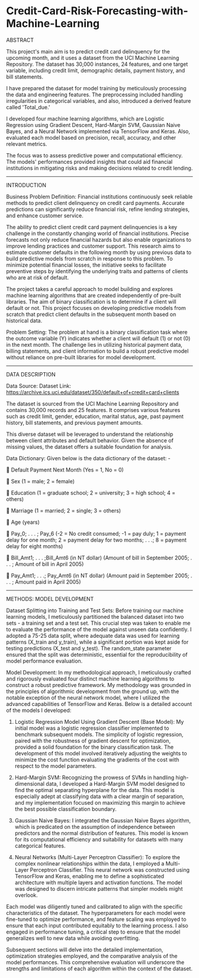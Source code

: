 # Credit-Card-Risk-Forecasting-with-Machine-Learning

ABSTRACT

This project's main aim is to predict credit card delinquency for the upcoming month, and it uses a dataset from the UCI Machine Learning Repository. The dataset has 30,000 instances, 24 features, and one target variable, including credit limit, demographic details, payment history, and bill statements. 

I have prepared the dataset for model training by meticulously processing the data and engineering features. The preprocessing included handling irregularities in categorical variables, and also, introduced a derived feature called 'Total_due.' 

I developed four machine learning algorithms, which are Logistic Regression using Gradient Descent, Hard-Margin SVM, Gaussian Naive Bayes, and a Neural Network implemented via TensorFlow and Keras. Also, evaluated each model based on precision, recall, accuracy, and other relevant metrics. 

The focus was to assess predictive power and computational efficiency. The models' performances provided insights that could aid financial institutions in mitigating risks and making decisions related to credit lending.

----

INTRODUCTION

Business Problem Definition: 
Financial institutions continuously seek reliable methods to predict client delinquency on credit card payments. Accurate predictions can significantly reduce financial risk, refine lending strategies, and enhance customer service. 

The ability to predict client credit card payment delinquencies is a key challenge in the constantly changing world of financial institutions. Precise forecasts not only reduce financial hazards but also enable organizations to improve lending practices and customer support. This research aims to estimate customer defaults in the following month by using previous data to build predictive models from scratch in response to this problem. To minimize potential financial losses, the initiative seeks to facilitate preventive steps by identifying the underlying traits and patterns of clients who are at risk of default. 

The project takes a careful approach to model building and explores machine learning algorithms that are created independently of pre-built libraries. The aim of binary classification is to determine if a client will default or not. This project focuses on developing predictive models from scratch that predict client defaults in the subsequent month based on historical data. 

Problem Setting: 
The problem at hand is a binary classification task where the outcome variable (Y) indicates whether a client will default (1) or not (0) in the next month. The challenge lies in utilizing historical payment data, billing statements, and client information to build a robust predictive model without reliance on pre-built libraries for model development.

-------

DATA DESCRIPTION

Data Source:
Dataset Link: https://archive.ics.uci.edu/dataset/350/default+of+credit+card+clients

The dataset is sourced from the UCI Machine Learning Repository and contains 30,000 records and 25 features. It comprises various features such as credit limit, gender, education, marital status, age, past payment history, bill statements, and previous payment amounts. 

This diverse dataset will be leveraged to understand the relationship between client attributes and default behavior. Given the absence of missing values, the dataset offers a suitable foundation for analysis. 

Data Dictionary:
Given below is the data dictionary of the dataset: -

	Default Payment Next Month (Yes = 1, No = 0)

	Sex (1 = male; 2 = female)

	Education (1 = graduate school; 2 = university; 3 = high school; 4 = others)

	Marriage (1 = married; 2 = single; 3 = others)

	Age (years)

	Pay_0; . . . ; Pay_6 (-2 = No credit consumed; -1 = pay duly; 1 = payment delay for one month; 2 = payment delay for two months; . . .; 8 = payment delay for eight months)

	Bill_Amt1; . . . ;Bill_Amt6 (in NT dollar) (Amount of bill in September 2005; . . . ; Amount of bill in April 2005)

	Pay_Amt1; . . .; Pay_Amt6 (in NT dollar) (Amount paid in September 2005; . . . ; Amount paid in April 2005)

--------

METHODS: MODEL DEVELOPMENT

Dataset Splitting into Training and Test Sets:
Before training our machine learning models, I meticulously partitioned the balanced dataset into two sets - a training set and a test set. This crucial step was taken to enable me to evaluate the performance of the model against unseen data confidently. I adopted a 75-25 data split, where adequate data was used for learning patterns (X_train and y_train), while a significant portion was kept aside for testing predictions (X_test and y_test). The random_state parameter ensured that the split was deterministic, essential for the reproducibility of model performance evaluation.

Model Development:
In my methodological approach, I meticulously crafted and rigorously evaluated four distinct machine learning algorithms to construct a robust predictive framework. My methodology was grounded in the principles of algorithmic development from the ground up, with the notable exception of the neural network model, where I utilized the advanced capabilities of TensorFlow and Keras. Below is a detailed account of the models I developed:

1.	Logistic Regression Model Using Gradient Descent (Base Model): My initial model was a logistic regression classifier implemented to benchmark subsequent models. The simplicity of logistic regression, paired with the robustness of gradient descent for optimization, provided a solid foundation for the binary classification task. The development of this model involved iteratively adjusting the weights to minimize the cost function evaluating the gradients of the cost with respect to the model parameters.

2.	Hard-Margin SVM: Recognizing the prowess of SVMs in handling high-dimensional data, I developed a Hard-Margin SVM model designed to find the optimal separating hyperplane for the data. This model is especially adept at classifying data with a clear margin of separation, and my implementation focused on maximizing this margin to achieve the best possible classification boundary.

3.	Gaussian Naive Bayes: I integrated the Gaussian Naive Bayes algorithm, which is predicated on the assumption of independence between predictors and the normal distribution of features. This model is known for its computational efficiency and suitability for datasets with many categorical features.

4.	Neural Networks (Multi-Layer Perceptron Classifier): To explore the complex nonlinear relationships within the data, I employed a Multi-Layer Perceptron Classifier. This neural network was constructed using TensorFlow and Keras, enabling me to define a sophisticated architecture with multiple layers and activation functions. The model was designed to discern intricate patterns that simpler models might overlook.

Each model was diligently tuned and calibrated to align with the specific characteristics of the dataset. The hyperparameters for each model were fine-tuned to optimize performance, and feature scaling was employed to ensure that each input contributed equitably to the learning process. I also engaged in performance tuning, a critical step to ensure that the model generalizes well to new data while avoiding overfitting.

Subsequent sections will delve into the detailed implementation, optimization strategies employed, and the comparative analysis of the model performances. This comprehensive evaluation will underscore the strengths and limitations of each algorithm within the context of the dataset.
